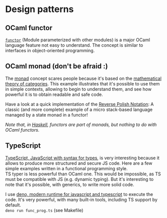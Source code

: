 # Design patterns

## OCaml functor

[`functor`](https://ocaml.org/docs/functors) (Module parameterized with other modules)
is a major OCaml language feature not easy to understand.
The concept is similar to interfaces in object-oriented programming.

## OCaml monad (don't be afraid :)

The [monad](https://en.wikipedia.org/wiki/Monad_(functional_programming)) concept scares people
because it's based on the [mathematical theory of categories](https://en.wikipedia.org/wiki/Monad_(category_theory)).
This example illustrates that it's possible to use them in simple contexts,
allowing to begin to understand them, and see how powerful it is to obtain readable and safe code.

Have a look at a quick implementation of the
[Reverse Polish Notation](https://en.wikipedia.org/wiki/Reverse_Polish_notation):
A classic (and more complete) example of a micro stack-based language managed by a state monad in a functor!

*Note that, in [Haskell](https://wiki.haskell.org/All_About_Monads), functors are part of monads,
but nothing to do with OCaml functors.*

## TypeScript

[TypeScript, JavaScript with syntax for types](https://www.typescriptlang.org),
is very interesting because it allows to produce more structured and secure JS code.
Here are a few simple examples written in a functional programming style.\
TS typer is less powerful than OCaml one. This would be impossible, as TS must be compatible with JS
(e.g. dynamic typing). But it's interesting to note that it's possible, with generics, to write more solid code.

I use [deno, modern runtime for javascript and typescript](https://deno.com) to execute the code.
It's very powerful, with many built-in tools, including TS support by default.\
`deno run func_prog.ts` (see Makefile)
